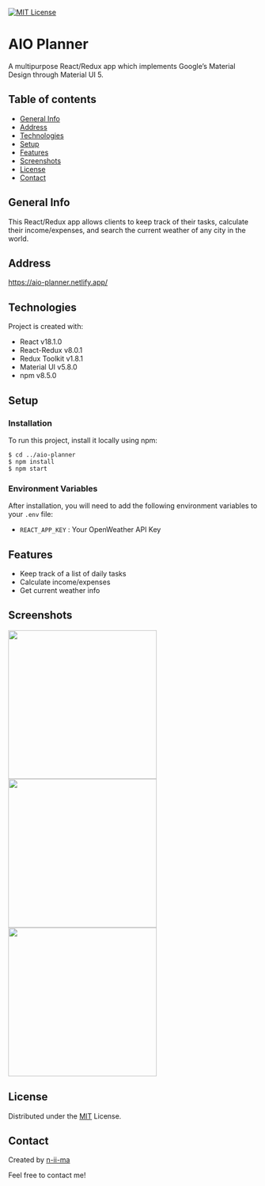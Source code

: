 [![MIT License](https://img.shields.io/badge/License-MIT-blue)](https://opensource.org/licenses/MIT)

# AIO Planner

A multipurpose React/Redux app which implements Google’s Material Design through Material UI 5.

## Table of contents
+ [General Info](#general-info)
+ [Address](#address)
+ [Technologies](#technologies)
+ [Setup](#setup)
+ [Features](#features)
+ [Screenshots](#screenshots)
+ [License](#license)
+ [Contact](#contact)

## General Info
This React/Redux app allows clients to keep track of their tasks, calculate their income/expenses, and search the current weather of any city in the world.

## Address
https://aio-planner.netlify.app/

## Technologies
Project is created with:
+ React v18.1.0
+ React-Redux v8.0.1
+ Redux Toolkit v1.8.1
+ Material UI v5.8.0
+ npm v8.5.0

## Setup

### Installation
To run this project, install it locally using npm:
```
$ cd ../aio-planner
$ npm install
$ npm start
```
### Environment Variables
After installation, you will need to add the following environment variables to your `.env` file:

- `REACT_APP_KEY` : Your OpenWeather API Key

## Features
- Keep track of a list of daily tasks
- Calculate income/expenses
- Get current weather info

## Screenshots
<p float="left">
  <img src="https://user-images.githubusercontent.com/88039431/169310411-7686e3b7-be03-4f99-8b83-ae55e7009b37.png" width="300" />
  <img src="https://user-images.githubusercontent.com/88039431/169310598-fe052509-5073-42c6-aa9f-9bb38d702add.png" width="300" />
  <img src="https://user-images.githubusercontent.com/88039431/169310697-803554ef-7c6b-440c-84ba-12ec32227566.png" width="300" />
</p>

## License
Distributed under the [MIT](https://opensource.org/licenses/MIT) License.

## Contact
Created by [n-ii-ma](https://github.com/n-ii-ma)

Feel free to contact me!
